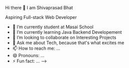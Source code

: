 Hi there 👋
I am Shivaprasad Bhat</br>

Aspiring Full-stack Web Developer

- 🔭 I’m currently student at Masai School
- 🌱 I’m currently learning  Java Backend Developement
- 👯 I’m looking to collaborate on Interesting Projects
- 💬 Ask me about Tech, because that's what excites me
- 📫 How to reach me: ...
- 😄 Pronouns: ...
- ⚡ Fun fact: ...
-->
